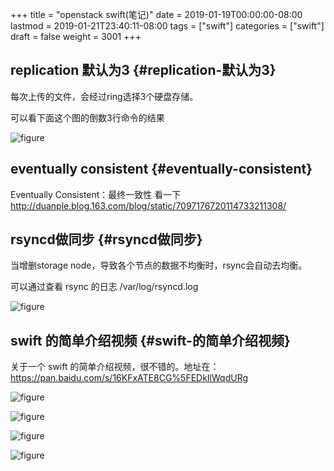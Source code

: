 +++
title = "openstack swift(笔记)"
date = 2019-01-19T00:00:00-08:00
lastmod = 2019-01-21T23:40:11-08:00
tags = ["swift"]
categories = ["swift"]
draft = false
weight = 3001
+++

## replication 默认为3 {#replication-默认为3}

每次上传的文件，会经过ring选择3个硬盘存储。

可以看下面这个图的倒数3行命令的结果

![figure](https://res.cloudinary.com/dmtixvmgt/image/upload/v1547888197/swift-upload-file-only-storage-three-hardware%5Fktkven.png)


## eventually consistent {#eventually-consistent}

Eventually Consistent：最终一致性 看一下 <http://duanple.blog.163.com/blog/static/7097176720114733211308/>


## rsyncd做同步 {#rsyncd做同步}

当增删storage node，导致各个节点的数据不均衡时，rsync会自动去均衡。

可以通过查看 rsync 的日志 /var/log/rsyncd.log

![figure](https://res.cloudinary.com/dmtixvmgt/image/upload/v1548142119/swift-rsync-check%5Fno10ug.png)


## swift 的简单介绍视频 {#swift-的简单介绍视频}

关于一个 swift 的简单介绍视频，很不错的。地址在：<https://pan.baidu.com/s/16KFxATE8CG%5FEDkIlWqdURg>

![figure](https://res.cloudinary.com/dmtixvmgt/image/upload/v1547888197/storage%5Fxzqbit.png)

![figure](https://res.cloudinary.com/dmtixvmgt/image/upload/v1547888197/swift-tedian%5Fxqdlsl.png)

![figure](https://res.cloudinary.com/dmtixvmgt/image/upload/v1547888197/swift-tools%5Fwydi8n.png)

![figure](https://res.cloudinary.com/dmtixvmgt/image/upload/v1547888197/swift-usual-wrong-code%5Fp36yjd.png)
